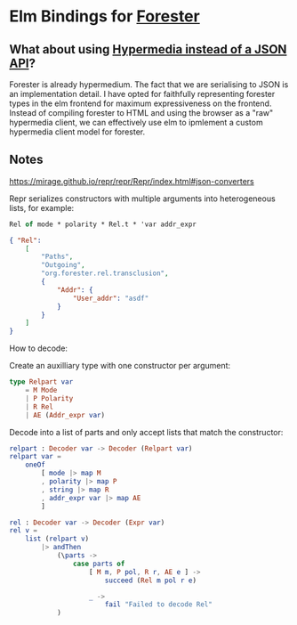 # Elm Bindings for [Forester](http://www.jonmsterling.com/jms-005P.xml)

## What about using [Hypermedia instead of a JSON API](https://htmx.org/essays/hypermedia-apis-vs-data-apis)?

Forester is already hypermedium. The fact that we are serialising to JSON is an
implementation detail. I have opted for faithfully representing forester types
in the elm frontend for maximum expressiveness on the frontend. Instead of
compiling forester to HTML and using the browser as a "raw" hypermedia client,
we can effectively use elm to ipmlement a custom hypermedia client model for forester.

## Notes

https://mirage.github.io/repr/repr/Repr/index.html#json-converters

Repr serializes constructors with multiple arguments into heterogeneous lists,
for example:

```ocaml
Rel of mode * polarity * Rel.t * 'var addr_expr
```

```json
{ "Rel": 
    [
        "Paths",
        "Outgoing",
        "org.forester.rel.transclusion",
        {
            "Addr": {
                "User_addr": "asdf"
            }
        }
    ]
}
```

How to decode:

Create an auxilliary type with one constructor per argument:

```elm
type Relpart var
    = M Mode
    | P Polarity
    | R Rel
    | AE (Addr_expr var)
```

Decode into a list of parts and only accept lists that match the constructor:
```elm
relpart : Decoder var -> Decoder (Relpart var)
relpart var =
    oneOf
        [ mode |> map M
        , polarity |> map P
        , string |> map R
        , addr_expr var |> map AE
        ]

rel : Decoder var -> Decoder (Expr var)
rel v =
    list (relpart v)
        |> andThen
            (\parts ->
                case parts of
                    [ M m, P pol, R r, AE e ] ->
                        succeed (Rel m pol r e)

                    _ ->
                        fail "Failed to decode Rel"
            )
```
